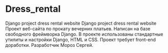 # Dress_rental
Django project dress rental website
Django project dress rental website Проект веб-сайта по прокату вечерних платьев. Написан на базе свободного фреймворка Django. В проекте использованы стандартные утилиты и настройки Django, HTML и CSS. Проект требует front-end доработки. Разработчик Мороз Сергей.
